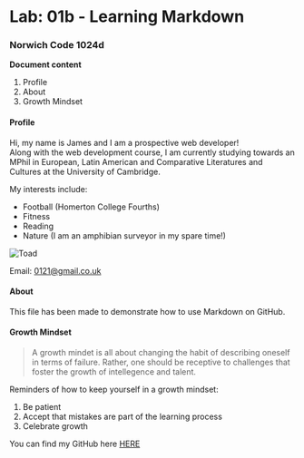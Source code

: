 # Lab: 01b - Learning Markdown

### Norwich Code 1024d

**Document content**

1. Profile
2. About
3. Growth Mindset

#### Profile
Hi, my name is James and I am a prospective web developer!  
Along with the web development course, I am currently studying towards an MPhil in European, Latin American and Comparative Literatures and Cultures at the University of Cambridge.

My interests include:

- Football (Homerton College Fourths)
- Fitness
- Reading
- Nature (I am an amphibian surveyor in my spare time!) 

![Toad](http://t2.gstatic.com/licensed-image?q=tbn:ANd9GcQRTwqldR-YH71p4Ezw4nM0x0mHm8AqezBBkuAqyZv9o_uT48cjvCVHtw9GgjvFg2nSmHKj8_UD-aCHpew)

Email: 0121@gmail.co.uk

#### About  
This file has been made to demonstrate how to use Markdown on GitHub. 

#### Growth Mindset  
> A growth mindet is all about changing the habit of describing oneself in terms of failure. Rather, one should be receptive to challenges that foster the growth of intellegence and talent.  

Reminders of how to keep yourself in a growth mindset:
1. Be patient
2. Accept that mistakes are part of the learning process 
3. Celebrate growth

You can find my GitHub here [HERE](https://github.com/jamessearle71)

